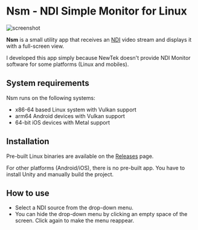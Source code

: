 Nsm - NDI Simple Monitor for Linux
==================================

![screenshot](https://i.imgur.com/k1aF4J0l.jpg)

**Nsm** is a small utility app that receives an [NDI] video stream and displays
it with a full-screen view.

[NDI]: https://www.newtek.com/ndi/

I developed this app simply because NewTek doesn't provide NDI Monitor software
for some platforms (Linux and mobiles).

System requirements
-------------------

Nsm runs on the following systems:

- x86-64 based Linux system with Vulkan support
- arm64 Android devices with Vulkan support
- 64-bit iOS devices with Metal support

Installation
------------

Pre-built Linux binaries are available on the [Releases] page.

[Releases]: https://github.com/keijiro/Nsm/releases

For other platforms (Android/iOS), there is no pre-built app. You have to
install Unity and manually build the project.

How to use
----------

- Select a NDI source from the drop-down menu.
- You can hide the drop-down menu by clicking an empty space of the screen.
  Click again to make the menu reappear.
